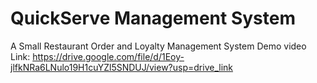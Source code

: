# QuickServe Management System
A Small Restaurant Order and Loyalty Management System
Demo video Link: https://drive.google.com/file/d/1Eoy-jlfkNRa6LNulo19H1cuYZl5SNDUJ/view?usp=drive_link
